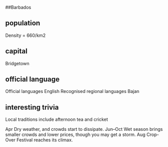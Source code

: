 ##Barbados
## population
Density = 660/km2

## capital
Bridgetown
 
## official language
Official languages	English
Recognised regional languages	Bajan

## interesting trivia
Local traditions include afternoon tea and cricket

Apr Dry weather, and crowds start to dissipate.
Jun–Oct Wet season brings smaller crowds and lower prices, though you may get a storm.
Aug Crop-Over Festival reaches its climax.
